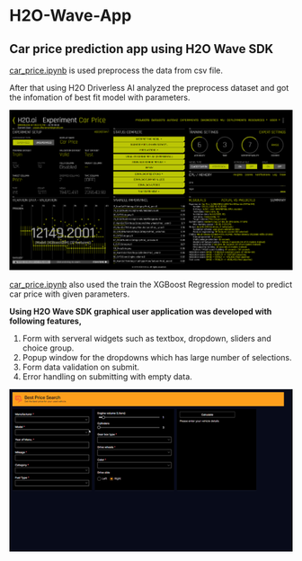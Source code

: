 # H2O-Wave-App

## Car price prediction app using H2O Wave SDK

[car_price.ipynb](car_price.ipynb) is used preprocess the data from csv file.

After that using H2O Driverless AI analyzed the preprocess dataset and got the infomation of best fit model with parameters.

<img src="DAI.png" alt="drawing" width="750"/>

[car_price.ipynb](car_price.ipynb) also used the train the XGBoost Regression model to predict car price with given parameters.

**Using H2O Wave SDK graphical user application was developed with following features,**
1. Form with serveral widgets such as textbox, dropdown, sliders and choice group.
2. Popup window for the dropdowns which has large number of selections.
3. Form data validation on submit.
4. Error handling on submitting with empty data.

<a href="https://1drv.ms/u/s!AglJMF3PVPyShPkFt9uyFQ6tbQpTdg?e=hq0ypY" title="Wave App Demo"><img src="app.png" alt="Alternate Text" /></a>

